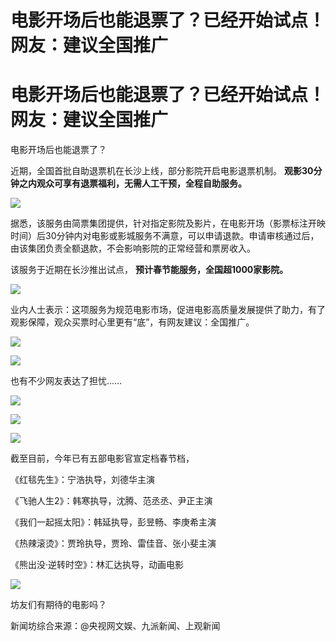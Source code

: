 # 电影开场后也能退票了？已经开始试点！网友：建议全国推广

# 电影开场后也能退票了？已经开始试点！网友：建议全国推广

电影开场后也能退票了？

近期，全国首批自助退票机在长沙上线，部分影院开启电影退票机制。 **观影30分钟之内观众可享有退票福利，无需人工干预，全程自助服务。**

![](https://inews.gtimg.com/om_bt/OSZWwlGiZryaPBTqxC4K9RrVnMfmtcr2b4Z7KXwXz7AsAAA/1000)

据悉，该服务由简票集团提供，针对指定影院及影片，在电影开场（影票标注开映时间）后30分钟内对电影或影城服务不满意，可以申请退款。申请审核通过后，由该集团负责全额退款，不会影响影院的正常经营和票房收入。

该服务于近期在长沙推出试点， **预计春节能服务，全国超1000家影院。**

![](https://inews.gtimg.com/om_bt/OH9h7PNdsjgq9LX8AnnkBedJA1uCNXBwb8Y2hC0242-BQAA/1000)

业内人士表示：这项服务为规范电影市场，促进电影高质量发展提供了助力，有了观影保障，观众买票时心里更有“底”，有网友建议：全国推广。

![](https://inews.gtimg.com/om_bt/OxN5emkOAuQYnzYkjl4GtkDY0HKqO1RA9EQ9KTKLmCJjwAA/1000)

![](https://inews.gtimg.com/om_bt/OGtsuDFDHHdg2qvJliLMeE8CGDC_iLhvNn98Iw23W_3UIAA/1000)

也有不少网友表达了担忧……

![](https://inews.gtimg.com/om_bt/O-axI7l86B_-6sxgOcwVzO5TTtkokuXFcPwJxgxALcv1cAA/1000)

![](https://inews.gtimg.com/om_bt/OVbbYdWMlS3NPmKl8nWVLBkTJTA2wQtNucZ7DwtQoYYXoAA/1000)

![](https://inews.gtimg.com/om_bt/OdM5eYw52I9IsEI2dtLZuClIp2vN6Yp5saBfbe-_4LnYsAA/1000)

截至目前，今年已有五部电影官宣定档春节档，

《红毯先生》：宁浩执导，刘德华主演

《飞驰人生2》：韩寒执导，沈腾、范丞丞、尹正主演

《我们一起摇太阳》：韩延执导，彭昱畅、李庚希主演

《热辣滚烫》：贾玲执导，贾玲、雷佳音、张小斐主演

《熊出没·逆转时空》：林汇达执导，动画电影

![](https://inews.gtimg.com/om_bt/O0mQST9yUWnKunOvqnUZqJRjKMT9qqSvwFJut_lvfi8qUAA/1000)

坊友们有期待的电影吗？

新闻坊综合来源：@央视网文娱、九派新闻、上观新闻


